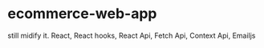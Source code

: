 # ecommerce-web-app
still midify it. React,  React hooks, React Api, Fetch Api, Context Api, Emailjs
